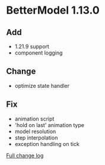 # BetterModel 1.13.0

## Add
- 1.21.9 support
- component logging

## Change
- optimize state handler

## Fix
- animation script
- 'hold on last' animation type
- model resolution
- step interpolation
- exception handling on tick

[Full change log](https://github.com/toxicity188/BetterModel/compare/1.12.1...1.13.0)